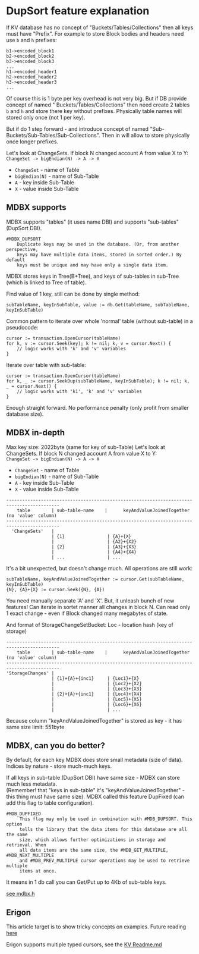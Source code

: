 DupSort feature explanation
===========================

If KV database has no concept of "Buckets/Tables/Collections" then all keys must have "Prefix". For example to store
Block bodies and headers need use `b` and `h` prefixes:

```
b1->encoded_block1
b2->encoded_block2
b3->encoded_block3
...
h1->encoded_header1
h2->encoded_header2
h3->encoded_header3
...
```

Of course this is 1 byte per key overhead is not very big. But if DB provide concept of named "
Buckets/Tables/Collections" then need create 2 tables `b` and `h` and store there key without prefixes. Physically table
names will stored only once (not 1 per key).

But if do 1 step forward - and introduce concept of named "Sub-Buckets/Sub-Tables/Sub-Collections". Then in will allow
to store physically once longer prefixes.

Let's look at ChangeSets. If block N changed account A from value X to Y:  
`ChangeSet -> bigEndian(N) -> A -> X`

- `ChangeSet` - name of Table
- `bigEndian(N)` - name of Sub-Table
- `A` - key inside Sub-Table
- `X` - value inside Sub-Table

MDBX supports
-------------

MDBX supports "tables" (it uses name DBI) and supports "sub-tables" (DupSort DBI).

```
#MDBX_DUPSORT
    Duplicate keys may be used in the database. (Or, from another perspective,
    keys may have multiple data items, stored in sorted order.) By default
    keys must be unique and may have only a single data item.
``` 

MDBX stores keys in Tree(B+Tree), and keys of sub-tables in sub-Tree (which is linked to Tree of table).

Find value of 1 key, still can be done by single method:

```
subTableName, keyInSubTable, value := db.Get(tableName, subTableName, keyInSubTable)
```

Common pattern to iterate over whole 'normal' table (without sub-table) in a pseudocode:

```
cursor := transaction.OpenCursor(tableName)
for k, v := cursor.Seek(key); k != nil; k, v = cursor.Next() {
    // logic works with 'k' and 'v' variables
} 
```

Iterate over table with sub-table:

```
cursor := transaction.OpenCursor(tableName)
for k, _ := cursor.SeekDup(subTableName, keyInSubTable); k != nil; k, _ = cursor.Next() {
    // logic works with 'k1', 'k' and 'v' variables
} 
```

Enough straight forward. No performance penalty (only profit from smaller database size).

MDBX in-depth
-------------

Max key size: 2022byte (same for key of sub-Table)
Let's look at ChangeSets. If block N changed account A from value X to Y:  
`ChangeSet -> bigEndian(N) -> A -> X`

- `ChangeSet` - name of Table
- `bigEndian(N)` - name of Sub-Table
- `A` - key inside Sub-Table
- `X` - value inside Sub-Table

```
------------------------------------------------------------------------------------------
    table        | sub-table-name    |      keyAndValueJoinedTogether (no 'value' column)
------------------------------------------------------------------------------------------
  'ChangeSets'   | 
                 | {1}                | {A}+{X}   
                 |                    | {A2}+{X2}
                 | {2}                | {A3}+{X3}   
                 |                    | {A4}+{X4}
                 | ...                | ...               
```

It's a bit unexpected, but doesn't change much. All operations are still work:

```
subTableName, keyAndValueJoinedTogether := cursor.Get(subTableName, keyInSubTable)
{N}, {A}+{X} := cursor.Seek({N}, {A})
```

You need manually separate 'A' and 'X'. But, it unleash bunch of new features!
Can iterate in sortet manner all changes in block N. Can read only 1 exact change - even if Block changed many megabytes
of state.

And format of StorageChangeSetBucket:
Loc - location hash (key of storage)

```
------------------------------------------------------------------------------------------
    table        | sub-table-name    |      keyAndValueJoinedTogether (no 'value' column)
------------------------------------------------------------------------------------------
'StorageChanges' | 
                 | {1}+{A}+{inc1}     | {Loc1}+{X}
                 |                    | {Loc2}+{X2}
                 |                    | {Loc3}+{X3}
                 | {2}+{A}+{inc1}     | {Loc4}+{X4}
                 |                    | {Loc5}+{X5}
                 |                    | {Loc6}+{X6}
                 |                    | ...             
 ```

Because column "keyAndValueJoinedTogether" is stored as key - it has same size limit: 551byte

MDBX, can you do better?
------------------------

By default, for each key MDBX does store small metadata (size of data). Indices by nature - store much-much keys.

If all keys in sub-table (DupSort DBI) have same size - MDBX can store much less metadata.  
(Remember! that "keys in sub-table" it's "keyAndValueJoinedTogether" - this thing must have same size). MDBX called this
feature DupFixed (can add this flag to table configuration).

```
#MDB_DUPFIXED
	 This flag may only be used in combination with #MDB_DUPSORT. This option
	 tells the library that the data items for this database are all the same
	 size, which allows further optimizations in storage and retrieval. When
	 all data items are the same size, the #MDB_GET_MULTIPLE, #MDB_NEXT_MULTIPLE
	 and #MDB_PREV_MULTIPLE cursor operations may be used to retrieve multiple
	 items at once.
```

It means in 1 db call you can Get/Put up to 4Kb of sub-table keys.

[see mdbx.h](https://github.com/erigonteh/libmdbx/blob/master/mdbx.h)

Erigon
---------

This article target is to show tricky concepts on examples. Future
reading [here](./db_walkthrough.MD#table-history-of-accounts)

Erigon supports multiple typed cursors, see the [KV
Readme.md](https://github.com/ledgerwatch/erigon-lib/tree/main/kv)



